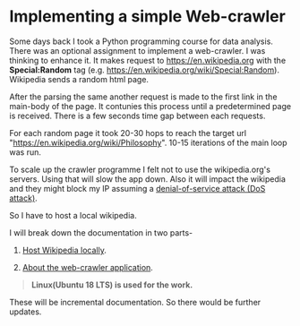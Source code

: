 Implementing a simple Web-crawler
=================================

Some days back I took a Python programming course for data analysis. There was an optional assignment to implement a web-crawler.
I was thinking to enhance it. It makes request to https://en.wikipedia.org with the **Special:Random** tag (e.g. https://en.wikipedia.org/wiki/Special:Random). Wikipedia sends a random html page.

After the parsing the same another request is made to the first link in the main-body of the page. It contunies this process until a predetermined page is received. There is a few seconds time gap between each requests.

For each random page it took 20-30 hops to reach the target url "https://en.wikipedia.org/wiki/Philosophy". 10-15 iterations of the main loop was run.

To scale up the crawler programme I felt not to use the wikipedia.org's servers. Using that will slow the app down. Also it will impact the wikipedia and they might block my IP assuming a [denial-of-service attack (DoS attack)](https://en.wikipedia.org/wiki/Denial-of-service_attack "Wikipedia article").

So I have to host a local wikipedia.

I will break down the documentation in two parts-
1. [Host Wikipedia locally](https://github.com/nirmalya123/web_crawler/blob/master/docs/host_wikipedia.md "Host Wikipedia locally").

2. [About the web-crawler application](web_crawler_implementation.md "Web-crawler application").

>**Linux(Ubuntu 18 LTS) is used for the work.**

These will be incremental documentation. So there would be further updates.
